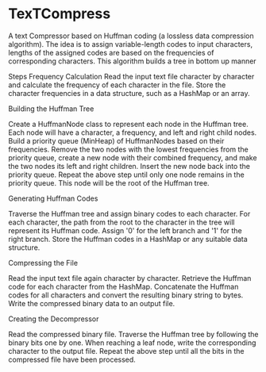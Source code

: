 # TexTCompress
A text Compressor based on Huffman coding (a lossless data compression algorithm). The idea is to assign variable-length codes to input characters, lengths of the assigned codes are based on the frequencies of corresponding characters. This algorithm builds a tree in bottom up manner

Steps 
Frequency Calculation
Read the input text file character by character and calculate the frequency of each character in the file.
Store the character frequencies in a data structure, such as a HashMap or an array.

Building the Huffman Tree

Create a HuffmanNode class to represent each node in the Huffman tree. Each node will have a character, a frequency, and left and right child nodes.
Build a priority queue (MinHeap) of HuffmanNodes based on their frequencies.
Remove the two nodes with the lowest frequencies from the priority queue, create a new node with their combined frequency, and make the two nodes its left and right children. Insert the new node back into the priority queue.
Repeat the above step until only one node remains in the priority queue. This node will be the root of the Huffman tree.

Generating Huffman Codes

Traverse the Huffman tree and assign binary codes to each character. 
For each character, the path from the root to the character in the tree will represent its Huffman code. Assign '0' for the left branch and '1' for the right branch.
Store the Huffman codes in a HashMap or any suitable data structure.

Compressing the File

Read the input text file again character by character.
Retrieve the Huffman code for each character from the HashMap.
Concatenate the Huffman codes for all characters and convert the resulting binary string to bytes.
Write the compressed binary data to an output file.

Creating the Decompressor

Read the compressed binary file.
Traverse the Huffman tree by following the binary bits one by one.
When reaching a leaf node, write the corresponding character to the output file.
Repeat the above step until all the bits in the compressed file have been processed.
